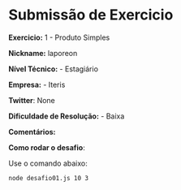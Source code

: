 # Submissão de Exercicio

**Exercicio:** 1 - Produto Simples

**Nickname:** laporeon

**Nível Técnico:** - Estagiário

**Empresa:** - Iteris

**Twitter**: None

**Dificuldade de Resolução:** - Baixa

**Comentários:**

**Como rodar o desafio**:

Use o comando abaixo:

```bash
node desafio01.js 10 3
```
